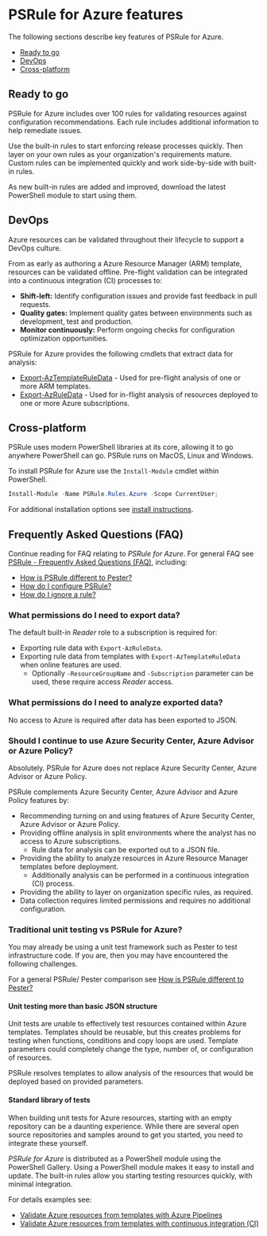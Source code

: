 # PSRule for Azure features

The following sections describe key features of PSRule for Azure.

- [Ready to go](#ready-to-go)
- [DevOps](#devops)
- [Cross-platform](#cross-platform)

## Ready to go

PSRule for Azure includes over 100 rules for validating resources against configuration recommendations.
Each rule includes additional information to help remediate issues.

Use the built-in rules to start enforcing release processes quickly.
Then layer on your own rules as your organization's requirements mature.
Custom rules can be implemented quickly and work side-by-side with built-in rules.

As new built-in rules are added and improved, download the latest PowerShell module to start using them.

## DevOps

Azure resources can be validated throughout their lifecycle to support a DevOps culture.

From as early as authoring a Azure Resource Manager (ARM) template, resources can be validated offline.
Pre-flight validation can be integrated into a continuous integration (CI) processes to:

- **Shift-left:** Identify configuration issues and provide fast feedback in pull requests.
- **Quality gates:** Implement quality gates between environments such as development, test and production.
- **Monitor continuously:** Perform ongoing checks for configuration optimization opportunities.

PSRule for Azure provides the following cmdlets that extract data for analysis:

- [Export-AzTemplateRuleData](commands/PSRule.Rules.Azure/en-US/Export-AzTemplateRuleData.md) - Used for pre-flight analysis of one or more ARM templates.
- [Export-AzRuleData](commands/PSRule.Rules.Azure/en-US/Export-AzRuleData.md) - Used for in-flight analysis of resources deployed to one or more Azure subscriptions.

## Cross-platform

PSRule uses modern PowerShell libraries at its core, allowing it to go anywhere PowerShell can go.
PSRule runs on MacOS, Linux and Windows.

To install PSRule for Azure use the `Install-Module` cmdlet within PowerShell.

```powershell
Install-Module -Name PSRule.Rules.Azure -Scope CurrentUser;
```

For additional installation options see [install instructions](scenarios/install-instructions.md).

## Frequently Asked Questions (FAQ)

Continue reading for FAQ relating to _PSRule for Azure_.
For general FAQ see [PSRule - Frequently Asked Questions (FAQ)][ps-rule-faq], including:

- [How is PSRule different to Pester?][compare-pester]
- [How do I configure PSRule?][ps-rule-configure]
- [How do I ignore a rule?][ignore-rule]

### What permissions do I need to export data?

The default built-in _Reader_ role to a subscription is required for:

- Exporting rule data with `Export-AzRuleData`.
- Exporting rule data from templates with `Export-AzTemplateRuleData` when online features are used.
  - Optionally `-ResourceGroupName` and `-Subscription` parameter can be used, these require access _Reader_ access.

### What permissions do I need to analyze exported data?

No access to Azure is required after data has been exported to JSON.

### Should I continue to use Azure Security Center, Azure Advisor or Azure Policy?

Absolutely.
PSRule for Azure does not replace Azure Security Center, Azure Advisor or Azure Policy.

PSRule complements Azure Security Center, Azure Advisor and Azure Policy features by:

- Recommending turning on and using features of Azure Security Center, Azure Advisor or Azure Policy.
- Providing offline analysis in split environments where the analyst has no access to Azure subscriptions.
  - Rule data for analysis can be exported out to a JSON file.
- Providing the ability to analyze resources in Azure Resource Manager templates before deployment.
  - Additionally analysis can be performed in a continuous integration (CI) process.
- Providing the ability to layer on organization specific rules, as required.
- Data collection requires limited permissions and requires no additional configuration.

### Traditional unit testing vs PSRule for Azure?

You may already be using a unit test framework such as Pester to test infrastructure code.
If you are, then you may have encountered the following challenges.

For a general PSRule/ Pester comparison see [How is PSRule different to Pester?][compare-pester]

#### Unit testing more than basic JSON structure

Unit tests are unable to effectively test resources contained within Azure templates.
Templates should be reusable, but this creates problems for testing when functions, conditions and copy loops are used.
Template parameters could completely change the type, number of, or configuration of resources.

PSRule resolves templates to allow analysis of the resources that would be deployed based on provided parameters.

#### Standard library of tests

When building unit tests for Azure resources, starting with an empty repository can be a daunting experience.
While there are several open source repositories and samples around to get you started, you need to integrate these yourself.

_PSRule for Azure_ is distributed as a PowerShell module using the PowerShell Gallery.
Using a PowerShell module makes it easy to install and update.
The built-in rules allow you starting testing resources quickly, with minimal integration.

For details examples see:

- [Validate Azure resources from templates with Azure Pipelines](scenarios/azure-pipelines-ci/azure-pipelines-ci.md)
- [Validate Azure resources from templates with continuous integration (CI)](scenarios/azure-template-ci/azure-template-ci.md)

[compare-pester]: https://github.com/microsoft/PSRule/blob/main/docs/features.md#how-is-psrule-different-to-pester
[ignore-rule]: https://github.com/microsoft/PSRule/blob/main/docs/features.md#how-do-i-ignore-a-rule
[ps-rule-configure]: https://github.com/microsoft/PSRule/blob/main/docs/features.md#how-do-i-configure-psrule
[ps-rule-faq]: https://github.com/microsoft/PSRule/blob/main/docs/features.md#frequently-asked-questions-faq
